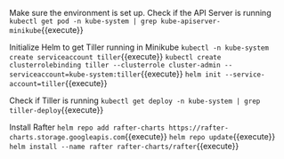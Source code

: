 
Make sure the environment is set up. Check if the API Server is running
`kubectl get pod -n kube-system | grep kube-apiserver-minikube`{{execute}}

Initialize Helm to get Tiller running in Minikube
`kubectl -n kube-system create serviceaccount tiller`{{execute}}
`kubectl create clusterrolebinding tiller --clusterrole cluster-admin --serviceaccount=kube-system:tiller`{{execute}}
`helm init --service-account=tiller`{{execute}}

Check if Tiller is running
`kubectl get deploy -n kube-system | grep tiller-deploy`{{execute}}

Install Rafter
`helm repo add rafter-charts https://rafter-charts.storage.googleapis.com`{{execute}}
`helm repo update`{{execute}}
`helm install --name rafter rafter-charts/rafter`{{execute}}
